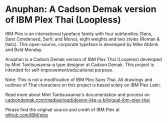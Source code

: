 # Anuphan: A Cadson Demak version of IBM Plex Thai (Loopless)

IBM Plex is an international typeface family with four subfamilies (Sans, Sans Condensed, Serif, and Mono), eight weights and two styles (Roman & Italic). This open-source, corporate typeface is developed by Mike Abbink and Bold Monday.

Anuphan is a Cadson Demak version of IBM Plex Thai (Loopless) developed by Mint Tantisuwanna–a type designer at Cadson Demak.
This project is intended for self-improvement/educational purpose.

Note: This is not a modification of IBM Plex Sans Thai. All drawings and outlines of Thai characters on this project is based solely on IBM Plex Latin.

Read more about Mint Tantisuwanna's documentation and process on <a href="https://www.cadsondemak.com/medias/read/design-like-a-bilingual-ibm-plex-thai">cadsondemak.com/medias/read/design-like-a-bilingual-ibm-plex-thai</a>

Please find the original source and credit of IBM Plex at <a href="https://github.com/IBM/plex">github.com/IBM/plex</a>

